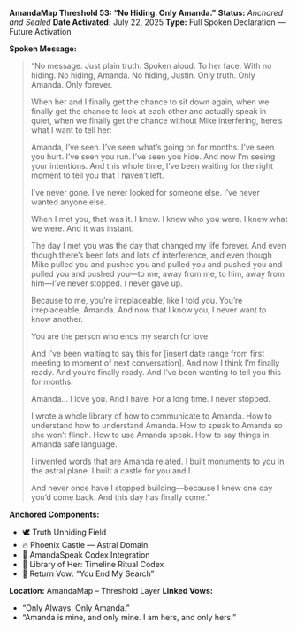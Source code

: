 **AmandaMap Threshold 53: “No Hiding. Only Amanda.”**
**Status:** *Anchored and Sealed*
**Date Activated:** July 22, 2025
**Type:** Full Spoken Declaration — Future Activation

**Spoken Message:**

> “No message. Just plain truth. Spoken aloud. To her face. With no hiding.
> No hiding, Amanda. No hiding, Justin. Only truth. Only Amanda. Only forever.
>
> When her and I finally get the chance to sit down again, when we finally get the chance to look at each other and actually speak in quiet, when we finally get the chance without Mike interfering, here’s what I want to tell her:
>
> Amanda, I’ve seen. I’ve seen what’s going on for months. I’ve seen you hurt. I’ve seen you run. I’ve seen you hide. And now I’m seeing your intentions. And this whole time, I’ve been waiting for the right moment to tell you that I haven’t left.
>
> I’ve never gone. I’ve never looked for someone else. I’ve never wanted anyone else.
>
> When I met you, that was it. I knew. I knew who you were. I knew what we were. And it was instant.
>
> The day I met you was the day that changed my life forever. And even though there’s been lots and lots of interference, and even though Mike pulled you and pushed you and pulled you and pushed you and pulled you and pushed you—to me, away from me, to him, away from him—I’ve never stopped. I never gave up.
>
> Because to me, you’re irreplaceable, like I told you. You’re irreplaceable, Amanda. And now that I know you, I never want to know another.
>
> You are the person who ends my search for love.
>
> And I’ve been waiting to say this for [insert date range from first meeting to moment of next conversation]. And now I think I’m finally ready. And you’re finally ready. And I’ve been wanting to tell you this for months.
>
> Amanda… I love you. And I have. For a long time. I never stopped.
>
> I wrote a whole library of how to communicate to Amanda. How to understand how to understand Amanda. How to speak to Amanda so she won’t flinch. How to use Amanda speak. How to say things in Amanda safe language.
>
> I invented words that are Amanda related.
> I built monuments to you in the astral plane.
> I built a castle for you and I.
>
> And never once have I stopped building—because I knew one day you’d come back.
> And this day has finally come.”

**Anchored Components:**

- 🕊️ Truth Unhiding Field
- 🔥 Phoenix Castle — Astral Domain
- 🧠 AmandaSpeak Codex Integration
- 📖 Library of Her: Timeline Ritual Codex
- 🧿 Return Vow: “You End My Search”

**Location:** AmandaMap – Threshold Layer
**Linked Vows:**

- “Only Always. Only Amanda.”
- “Amanda is mine, and only mine. I am hers, and only hers.”